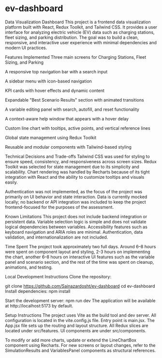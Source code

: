# ev-dashboard
Data Visualization Dashboard
This project is a frontend data visualization platform built with React, Redux Toolkit, and Tailwind CSS. It provides a user interface for analyzing electric vehicle (EV) data such as charging stations, fleet sizing, and parking distribution. The goal was to build a clean, responsive, and interactive user experience with minimal dependencies and modern UI practices.

Features Implemented
Three main screens for Charging Stations, Fleet Sizing, and Parking

A responsive top navigation bar with a search input

A sidebar menu with icon-based navigation

KPI cards with hover effects and dynamic content

Expandable "Best Scenario Results" section with animated transitions

A variable editing panel with search, autofill, and reset functionality

A context-aware help window that appears with a hover delay

Custom line chart with tooltips, active points, and vertical reference lines

Global state management using Redux Toolkit

Reusable and modular components with Tailwind-based styling

Technical Decisions and Trade-offs
Tailwind CSS was used for styling to ensure speed, consistency, and responsiveness across screen sizes. Redux Toolkit was selected for state management due to its simplicity and scalability. Chart rendering was handled by Recharts because of its tight integration with React and the ability to customize tooltips and visuals easily.

Authentication was not implemented, as the focus of the project was primarily on UI behavior and state interaction. Data is currently mocked locally; no backend or API integration was included to keep the project frontend-focused for the purposes of the assessment.

Known Limitations
This project does not include backend integration or persistent data. Variable selection logic is simple and does not validate logical dependencies between variables. Accessibility features such as keyboard navigation and ARIA roles are minimal. Authentication, data validation, and internationalization are not included.

Time Spent
The project took approximately two full days. Around 6–8 hours were spent on component layout and styling, 2-3 hours on implementing the chart, another 6–8 hours on interactive UI features such as the variable panel and scenario section, and the rest of the time was spent on cleanup, animations, and testing.

Local Development Instructions
Clone the repository:

git clone https://github.com/Sainazardosht/ev-dashboard
cd ev-dashboard
Install dependencies:
npm install

Start the development server:
npm run dev
The application will be available at http://localhost:5173 by default.

Setup Instructions
The project uses Vite as the build tool and dev server. All configuration is located in the vite.config.js file. Entry point is main.jsx. The App.jsx file sets up the routing and layout structure. All Redux slices are located under src/features. UI components are under src/components.

To modify or add more charts, update or extend the LineChartBox component using Recharts. For new screens or layout changes, refer to the SimulationResults and VariablesPanel components as structural references.
